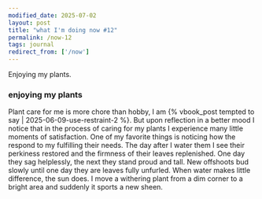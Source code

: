 ```yaml
---
modified_date: 2025-07-02
layout: post
title: "what I'm doing now #12"
permalink: /now-12
tags: journal
redirect_from: ['/now']
---
```


Enjoying my plants.
<!--more-->

### enjoying my plants

Plant care for me is more chore than hobby, I am {% vbook_post tempted to say | 2025-06-09-use-restraint-2 %}.
But upon reflection in a better mood I notice that in the process of caring for my plants I experience many little moments of satisfaction.
One of my favorite things is noticing how the respond to my fulfilling their needs.
The day after I water them I see their perkiness restored and the firmness of their leaves replenished.
One day they sag helplessly, the next they stand proud and tall.
New offshoots bud slowly until one day they are leaves fully unfurled.
When water makes little difference, the sun does.
I move a withering plant from a dim corner to a bright area and suddenly it sports a new sheen.